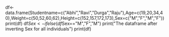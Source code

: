 df<-data.frame(Studentname=c("Abhi","Ravi","Durga","Raju"),Age=c(19,20,34,40),Weight=c(50,52,60,62),Height=c(152,157,172,173),Sex=c("M","F","M","F"))
print(df)
df$Sex<-ifelse(df$Sex=="M","F","M")
print("The dataframe after inverting Sex for all individuals")
print(df)

